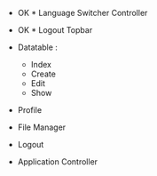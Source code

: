 - OK * Language Switcher Controller
- OK * Logout Topbar

- Datatable :
  - Index
  - Create
  - Edit
  - Show
- Profile
- File Manager
- Logout
- Application Controller
